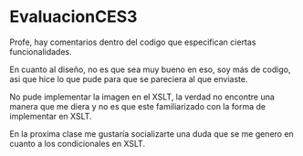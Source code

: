 # EvaluacionCES3

Profe, hay comentarios dentro del codigo que especifican ciertas funcionalidades.

En cuanto al diseño, no es que sea muy bueno en eso, soy más de codigo, asi que hice lo que pude para que se pareciera al que enviaste.

No pude implementar la imagen en el XSLT, la verdad no encontre una manera que me diera y no es que este familiarizado con la forma de implementar en XSLT.

En la proxima clase me gustaría socializarte una duda que se me genero en cuanto a los condicionales en XSLT.